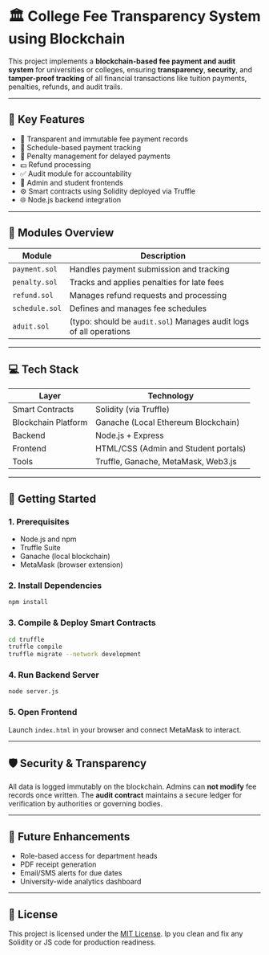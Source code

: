 
# 🏛️ College Fee Transparency System using Blockchain

This project implements a **blockchain-based fee payment and audit system** for universities or colleges, ensuring **transparency**, **security**, and **tamper-proof tracking** of all financial transactions like tuition payments, penalties, refunds, and audit trails.

---

## 📌 Key Features

- 🔐 Transparent and immutable fee payment records
- 📅 Schedule-based payment tracking
- 💸 Penalty management for delayed payments
- 💵 Refund processing
- ✅ Audit module for accountability
- 🧾 Admin and student frontends
- ⚙️ Smart contracts using Solidity deployed via Truffle
- 🌐 Node.js backend integration

---

## 🧠 Modules Overview

| Module      | Description |
|-------------|-------------|
| `payment.sol` | Handles payment submission and tracking |
| `penalty.sol` | Tracks and applies penalties for late fees |
| `refund.sol` | Manages refund requests and processing |
| `schedule.sol` | Defines and manages fee schedules |
| `aduit.sol` | (typo: should be `audit.sol`) Manages audit logs of all operations |

---

## 💻 Tech Stack

| Layer        | Technology |
|--------------|------------|
| Smart Contracts | Solidity (via Truffle) |
| Blockchain Platform | Ganache (Local Ethereum Blockchain) |
| Backend      | Node.js + Express |
| Frontend     | HTML/CSS (Admin and Student portals) |
| Tools        | Truffle, Ganache, MetaMask, Web3.js |

---


## 🚀 Getting Started

### 1. Prerequisites

- Node.js and npm
- Truffle Suite
- Ganache (local blockchain)
- MetaMask (browser extension)

### 2. Install Dependencies

```bash
npm install
````

### 3. Compile & Deploy Smart Contracts

```bash
cd truffle
truffle compile
truffle migrate --network development
```

### 4. Run Backend Server

```bash
node server.js
```

### 5. Open Frontend

Launch `index.html` in your browser and connect MetaMask to interact.

---

## 🛡️ Security & Transparency

All data is logged immutably on the blockchain. Admins can **not modify** fee records once written. The **audit contract** maintains a secure ledger for verification by authorities or governing bodies.

---

## 🧪 Future Enhancements

* Role-based access for department heads
* PDF receipt generation
* Email/SMS alerts for due dates
* University-wide analytics dashboard

---

## 📜 License

This project is licensed under the [MIT License](./LICENCE).
lp you clean and fix any Solidity or JS code for production readiness.


